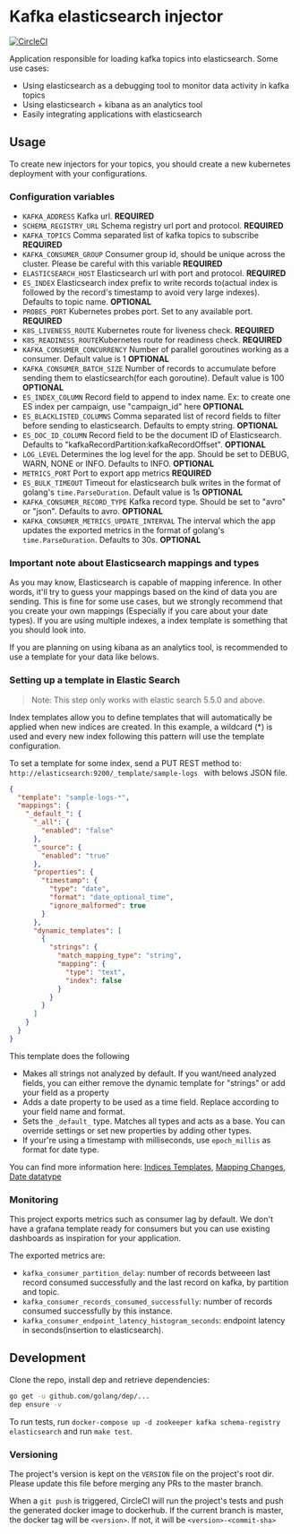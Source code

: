 # Kafka elasticsearch injector
[![CircleCI](https://circleci.com/gh/inloco/kafka-elasticsearch-injector.svg?style=svg&circle-token=9b8a15af1d6bd1fde69dc0fbc37ff191f4c95473)](https://circleci.com/gh/inloco/kafka-elasticsearch-injector)

Application responsible for loading kafka topics into elasticsearch. Some use cases:

- Using elasticsearch as a debugging tool to monitor data activity in kafka topics
- Using elasticsearch + kibana as an analytics tool
- Easily integrating applications with elasticsearch

## Usage

To create new injectors for your topics, you should create a new kubernetes deployment with your configurations.

### Configuration variables
- `KAFKA_ADDRESS` Kafka url. **REQUIRED**
- `SCHEMA_REGISTRY_URL` Schema registry url port and protocol. **REQUIRED**
- `KAFKA_TOPICS` Comma separated list of kafka topics to subscribe **REQUIRED**
- `KAFKA_CONSUMER_GROUP` Consumer group id, should be unique across the cluster. Please be careful with this variable **REQUIRED**
- `ELASTICSEARCH_HOST` Elasticsearch url with port and protocol. **REQUIRED**
- `ES_INDEX` Elasticsearch index prefix to write records to(actual index is followed by the record's timestamp to avoid very large indexes). Defaults to topic name. **OPTIONAL**
- `PROBES_PORT` Kubernetes probes port. Set to any available port. **REQUIRED**
- `K8S_LIVENESS_ROUTE` Kubernetes route for liveness check. **REQUIRED**
- `K8S_READINESS_ROUTE`Kubernetes route for readiness check. **REQUIRED**
- `KAFKA_CONSUMER_CONCURRENCY` Number of parallel goroutines working as a consumer. Default value is 1 **OPTIONAL**
- `KAFKA_CONSUMER_BATCH_SIZE` Number of records to accumulate before sending them to elasticsearch(for each goroutine). Default value is 100 **OPTIONAL**
- `ES_INDEX_COLUMN` Record field to append to index name. Ex: to create one ES index per campaign, use "campaign_id" here **OPTIONAL**
- `ES_BLACKLISTED_COLUMNS` Comma separated list of record fields to filter before sending to elasticsearch. Defaults to empty string. **OPTIONAL**
- `ES_DOC_ID_COLUMN` Record field to be the document ID of Elasticsearch. Defaults to "kafkaRecordPartition:kafkaRecordOffset". **OPTIONAL**
- `LOG_LEVEL` Determines the log level for the app. Should be set to DEBUG, WARN, NONE or INFO. Defaults to INFO. **OPTIONAL**
- `METRICS_PORT` Port to export app metrics **REQUIRED**
- `ES_BULK_TIMEOUT` Timeout for elasticsearch bulk writes in the format of golang's `time.ParseDuration`. Default value is 1s **OPTIONAL**
- `KAFKA_CONSUMER_RECORD_TYPE` Kafka record type. Should be set to "avro" or "json". Defaults to avro. **OPTIONAL**
- `KAFKA_CONSUMER_METRICS_UPDATE_INTERVAL` The interval which the app updates the exported metrics in the format of golang's `time.ParseDuration`. Defaults to 30s. **OPTIONAL**

### Important note about Elasticsearch mappings and types

As you may know, Elasticsearch is capable of mapping inference. In other words, it'll try to guess
your mappings based on the kind of data you are sending. This is fine for some use cases, but we
strongly recommend that you create your own mappings (Especially if you care about your date
types). If you are using multiple indexes, a index template is something that you should look into.

If you are planning on using kibana as an analytics tool, is recommended to use a template for your data like belows.

### Setting up a template in Elastic Search

> Note: This step only works with elastic search 5.5.0 and above.

Index templates allow you to define templates that will automatically be applied when new indices are created. In this
example, a wildcard (*) is used and every new index following this pattern will use the template configuration.

To set a template for some index,  send a PUT REST method to: ```http://elasticsearch:9200/_template/sample-logs ``` with belows JSON
file.

```json
{
  "template": "sample-logs-*",
  "mappings": {
    "_default_": {
      "_all": {
        "enabled": "false"
      },
      "_source": {
        "enabled": "true"
      },
      "properties": {
        "timestamp": {
          "type": "date",
          "format": "date_optional_time",
          "ignore_malformed": true
        }
      },
      "dynamic_templates": [
        {
          "strings": {
            "match_mapping_type": "string",
            "mapping": {
              "type": "text",
              "index": false
            }
          }
        }
      ]
    }
  }
}
```

This template does the following

- Makes all strings not analyzed by default. If you want/need analyzed fields, you can either remove
  the dynamic template for "strings" or add your field as a property
- Adds a date property to be used as a time field. Replace according to your field name and format.
- Sets the `_default_` type. Matches all types and acts as a base. You can override settings or set
  new properties by adding other types.
- If your're using a timestamp with milliseconds, use ```epoch_millis``` as format for date type.

You can find more information here: [Indices Templates][indices_templates], [Mapping Changes][mapping_changes],
[Date datatype][date_datatype]

### Monitoring

This project exports metrics such as consumer lag by default. We don't have a grafana template ready for consumers but you can use existing
dashboards as inspiration for your application.

The exported metrics are:
- `kafka_consumer_partition_delay`: number of records betweeen last record consumed successfully and the last record on kafka, by partition and topic.
- `kafka_consumer_records_consumed_successfully`: number of records consumed successfully by this instance.
- `kafka_consumer_endpoint_latency_histogram_seconds`: endpoint latency in seconds(insertion to elasticsearch).

## Development

Clone the repo, install dep and retrieve dependencies:
```bash
go get -u github.com/golang/dep/...
dep ensure -v
```

To run tests, run `docker-compose up -d zookeeper kafka schema-registry elasticsearch` and run `make test`. 

### Versioning

The project's version is kept on the `VERSION` file on the project's root dir. 
Please update this file before merging any PRs to the master branch.

When a `git push` is triggered, CircleCI will run the project's tests and push the generated docker image to dockerhub.
If the current branch is master, the docker tag will be `<version>`. If not, it will be `<version>-<commit-sha>`

[mapping_changes]: https://www.elastic.co/guide/en/elasticsearch/reference/current/breaking_50_mapping_changes.html
[indices_templates]: https://www.elastic.co/guide/en/elasticsearch/reference/current/indices-templates.html
[date_datatype]: https://www.elastic.co/guide/en/elasticsearch/reference/current/date.html
